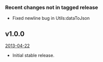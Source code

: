 ### Recent changes not in tagged release
* Fixed newline bug in Utils:dataToJson

## v1.0.0
[2013-04-22](https://github.com/johnstevenson/json-works/tree/v1.0.0)

* Initial stable release.